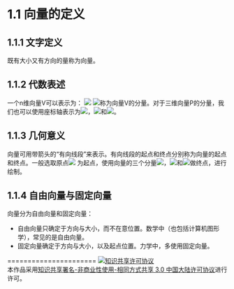 1.1 向量的定义
======================

1.1.1 文字定义
----------------------
既有大小又有方向的量称为向量。

1.1.2 代数表述
----------------------
一个n维向量V可以表示为：
<img src="http://www.forkosh.com/mathtex.cgi? V = \langle {V_1},{V_2}, \cdots ,{V_n}\rangle ">
<img src="http://www.forkosh.com/mathtex.cgi? {V_i} ">称为向量V的分量。对于三维向量P的分量，我们也可以使用座标轴表示为<img src="http://www.forkosh.com/mathtex.cgi? {P_x} ">，<img src="http://www.forkosh.com/mathtex.cgi? {P_y} ">和<img src="http://www.forkosh.com/mathtex.cgi? {P_z} ">。

1.1.3 几何意义
----------------------
向量可用带箭头的“有向线段”来表示。有向线段的起点和终点分别称为向量的起点和终点。一般选取原点<img src="http://www.forkosh.com/mathtex.cgi? {\left( {0,0,0} \right)} "> 为起点，使用向量的三个分量<img src="http://www.forkosh.com/mathtex.cgi? {P_x} ">，<img src="http://www.forkosh.com/mathtex.cgi? {P_y} ">和<img src="http://www.forkosh.com/mathtex.cgi? {P_z} ">做终点，进行绘制。

1.1.4 自由向量与固定向量
----------------------
向量分为自由向量和固定向量：
- 自由向量只确定于方向与大小，而不在意位置。数学中（也包括计算机图形学），常见的是自由向量。
- 固定向量确定于方向与大小，以及起点位置。力学中，多使用固定向量。



======================
<a rel="license" href="http://creativecommons.org/licenses/by-nc-sa/3.0/cn/"><img alt="知识共享许可协议" style="border-width:0" src="https://i.creativecommons.org/l/by-nc-sa/3.0/cn/88x31.png" /></a><br />本作品采用<a rel="license" href="http://creativecommons.org/licenses/by-nc-sa/3.0/cn/">知识共享署名-非商业性使用-相同方式共享 3.0 中国大陆许可协议</a>进行许可。
